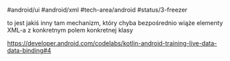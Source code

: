 #android/ui #android/xml 
#tech-area/android 
#status/3-freezer 



to jest jakiś inny tam mechanizm, który chyba bezpośrednio wiąże elementy XML-a z konkretnym polem konkretnej klasy

https://developer.android.com/codelabs/kotlin-android-training-live-data-data-binding#4